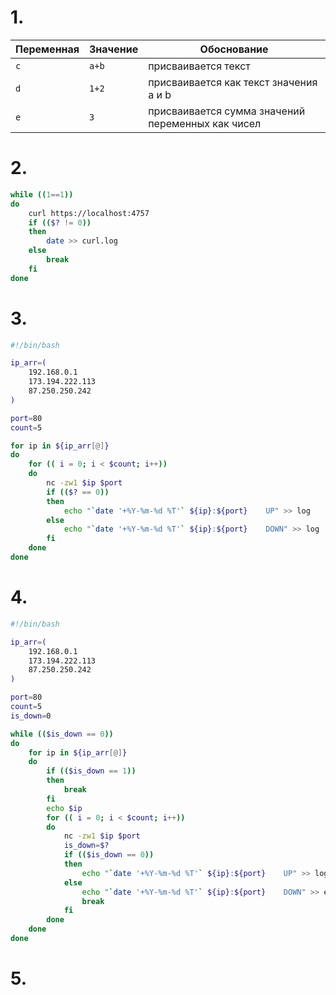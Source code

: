 # 1.

| Переменная  | Значение | Обоснование |
| ------------- | ------------- | ------------- |
| `c`  | `a+b`  | присваивается текст |
| `d`  | `1+2`  | присваивается как текст значения a и b |
| `e`  | `3`  | присваивается сумма значений переменных как чисел  |


# 2.

```bash
while ((1==1))
do
    curl https://localhost:4757
    if (($? != 0))
    then
        date >> curl.log
    else
        break
    fi
done
```

# 3.

```bash
#!/bin/bash

ip_arr=(
    192.168.0.1
    173.194.222.113
    87.250.250.242
)

port=80
count=5

for ip in ${ip_arr[@]}
do
    for (( i = 0; i < $count; i++))
    do
        nc -zw1 $ip $port
        if (($? == 0))
        then
            echo "`date '+%Y-%m-%d %T'` ${ip}:${port}    UP" >> log
        else
            echo "`date '+%Y-%m-%d %T'` ${ip}:${port}    DOWN" >> log
        fi
    done
done
```

# 4.

```bash
#!/bin/bash

ip_arr=(
    192.168.0.1
    173.194.222.113
    87.250.250.242
)

port=80
count=5
is_down=0

while (($is_down == 0))
do
    for ip in ${ip_arr[@]}
    do
        if (($is_down == 1))
        then
            break
        fi
        echo $ip
        for (( i = 0; i < $count; i++))
        do
            nc -zw1 $ip $port
            is_down=$?
            if (($is_down == 0))
            then
                echo "`date '+%Y-%m-%d %T'` ${ip}:${port}    UP" >> log
            else
                echo "`date '+%Y-%m-%d %T'` ${ip}:${port}    DOWN" >> error
                break
            fi
        done
    done
done
```

# 5.



